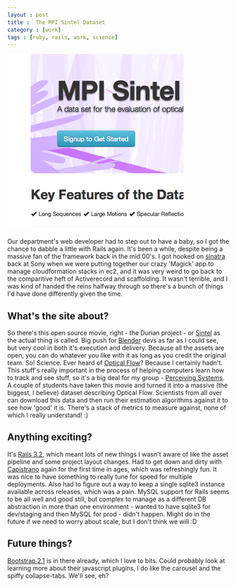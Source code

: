 ```yaml
---
layout : post
title :  The MPI Sintel Dataset
category : [work]
tags : [ruby, rails, work, science]
---
```


<a href="http://sintel.is.tue.mpg.de"><p><img src="/media/images/sintel.png" alt="Just a screenshot, nothing to see here!"></p></a>

Our department's web developer had to step out to have a baby, so I got the chance to dabble a little with Rails again. It's been a while, despite being a massive fan of the framework back in the mid 00's. I got hooked on [sinatra](http://sinatrarb.com) back at Sony when we were putting together our crazy 'Magick' app to manage cloudformation stacks in ec2, and it was very weird to go back to the comparitive heft of Activerecord and scaffolding. It wasn't terrible, and I was kind of handed the reins halfway through so there's a bunch of things I'd have done differently given the time.  
  
## What's the site about?  

So there's this open source movie, right - the Durian project - or [Sintel](http://sintel.org) as the actual thing is called. Big push for [Blender](http://www.blender.org) devs as far as I could see, but very cool in both it's execution and delivery. Because all the assets are open, you can do whatever you like with it as long as you credit the original team. So! Science. Ever heard of [Optical Flow](http://en.wikipedia.org/wiki/Optical_flow)? Because I certainly hadn't. This stuff's really important in the process of helping computers learn how to track and see stuff, so it's a big deal for my group - [Perceiving Systems](http://ps.is.tue.mpg.de). A couple of students have taken this movie and turned it into a massive (the biggest, I believe) dataset describing Optical Flow. Scientists from all over can download this data and then run their estimation algorithms against it to see how 'good' it is. There's a stack of metrics to measure against, none of which I really understand! :)  
  
## Anything exciting?

It's [Rails 3.2](http://rubyonrails.org), which meant lots of new things I wasn't aware of like the asset pipeline and some project layout changes. Had to get down and dirty with [Capistrano](https://github.com/capistrano/capistrano) again for the first time in ages, which was refreshingly fun. It was nice to have something to really tune for speed for multiple deployments. Also had to figure out a way to keep a single sqlite3 instance available across releases, which was a pain. MySQL support for Rails seems to be all well and good still, but complex to manage as a different DB abstraction in more than one environment - wanted to have sqlite3 for dev/staging and then MySQL for prod - didn't happen. Might do in the future if we need to worry about scale, but I don't think we will :D  
  
## Future things?

[Bootstrap 2.1](http://twitter.github.com/bootstrap/) is in there already, which I love to bits. Could probably look at learning more about their javascript plugins, I do like the carousel and the spiffy collapse-tabs. We'll see, eh?  
